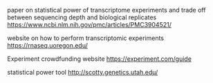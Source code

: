 paper on statistical power of transcriptome experiments and trade off between sequencing depth and biological replicates 
https://www.ncbi.nlm.nih.gov/pmc/articles/PMC3904521/

website on how to perform transcriptomic experiments
https://rnaseq.uoregon.edu/

Experiment crowdfunding website
https://experiment.com/guide

statistical power tool
http://scotty.genetics.utah.edu/

